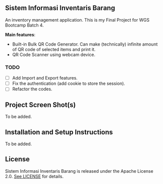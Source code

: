 ## Sistem Informasi Inventaris Barang

An inventory management application. This is my Final Project for WGS Bootcamp Batch 4.

**Main features**:
- Built-in Bulk QR Code Generator. Can make (technically) infinite amount of QR code of selected items and print it.
- QR Code Scanner using webcam device.

### TODO
- [ ] Add Import and Export features.
- [ ] Fix the authentication (add cookie to store the session).
- [ ] Refactor the codes.

## Project Screen Shot(s)

To be added.

## Installation and Setup Instructions

To be added.

## License

Sistem Informasi Inventaris Barang is released under the Apache License 2.0. [See LICENSE](https://github.com/savareyhano/Sistem-Informasi-Inventaris-Barang/blob/main/LICENSE) for details.